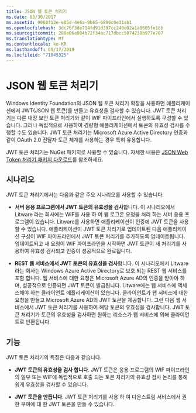 ```yaml
---
title: JSON 웹 토큰 처리기
ms.date: 03/30/2017
ms.assetid: 9968f12e-e05d-4e6a-9b65-6896c0e31ab1
ms.openlocfilehash: 3dc76f3de714fd91d397cc240d02a1a8605fe18b
ms.sourcegitcommit: 289e06e904b72f34ac717dbcc5074239b977e707
ms.translationtype: MT
ms.contentlocale: ko-KR
ms.lasthandoff: 09/17/2019
ms.locfileid: "71045325"
---
```

# <a name="json-web-token-handler"></a>JSON 웹 토큰 처리기
Windows Identity Foundation의 JSON 웹 토큰 처리기 확장을 사용하면 애플리케이션에서 JWT(JSON 웹 토큰)를 만들고 유효성을 검사할 수 있습니다. JWT 토큰 처리기는 다른 내장 보안 토큰 처리기와 같이 WIF 파이프라인에서 실행하도록 구성할 수 있습니다. 그러나 독립적으로 사용하여 경량형 애플리케이션에서 토큰의 유효성 검사를 수행할 수도 있습니다. JWT 토큰 처리기는 Microsoft Azure Active Directory 인증과 같이 OAuth 2.0 전달자 토큰 체계를 사용하는 경우 특히 유용합니다.  
  
 JWT 토큰 처리기는 NuGet 패키지로 사용할 수 있습니다. 자세한 내용은 [JSON Web Token 처리기 패키지 다운로드](downloading-the-json-web-token-handler-package.md)를 참조하세요.  
  
## <a name="scenarios"></a>시나리오  
 JWT 토큰 처리기에서는 다음과 같은 주요 시나리오를 사용할 수 있습니다.  
  
- **서버 응용 프로그램에서 JWT 토큰의 유효성을 검사**합니다. 이 시나리오에서 Litware 라는 회사에는 WIF를 사용 하 여 웹 로그온 요청을 처리 하는 서버 응용 프로그램이 있습니다. Litware를 사용하면 애플리케이션이 인증에 JWT 토큰을 사용할 수 있습니다. 애플리케이션이 JWT 토큰 처리기로 업데이트된 다음 애플리케이션 구성이 WIF 파이프라인에서 JWT 토큰 처리기를 추가하도록 업데이트됩니다. 업데이트되고 새 요청이 WIF 파이프라인을 시작하면 JWT 토큰이 새 처리기를 사용하여 유효성 검사되고 인증이 성공적으로 완료됩니다.  
  
- **REST 웹 서비스에서 JWT 토큰의 유효성을 검사**합니다. 이 시나리오에서 Litware 라는 회사는 Windows Azure Active Directory로 보호 되는 REST 웹 서비스를 포함 합니다. 웹 서비스에 대한 요청은 Microsoft Azure AD의 인증을 받아야 하며, 성공적으로 인증되면 JWT 토큰이 발급됩니다. Litware에는 웹 서비스에 액세스해야 하는 클라이언트 애플리케이션이 있습니다. 클라이언트가 웹 서비스에 대한 요청을 만들고 Microsoft Azure AD의 JWT 토큰을 제공합니다. 그런 다음 웹 서비스에서 JWT 토큰 처리기를 사용하여 해당 토큰의 유효성을 검사합니다. JWT 토큰 처리기가 토큰의 유효성을 검사하면 원하는 리소스가 웹 서비스에 의해 클라이언트로 반환됩니다.  
  
## <a name="features"></a>기능  
 JWT 토큰 처리기의 특징은 다음과 같습니다.  
  
- **JWT 토큰의 유효성을 검사 합니다**. JWT 토큰은 응용 프로그램의 WIF 파이프라인의 일부 또는 WIF에 독립적으로 호출 되는 토큰 처리기의 유효성 검사 논리를 통해 쉽게 유효성을 검사할 수 있습니다.  
  
- **JWT 토큰을 만듭니다**. JWT 토큰 처리기를 사용 하 여 다운스트림 서비스에서 권한 부여에 대 한 JWT 토큰을 만들 수 있습니다.
